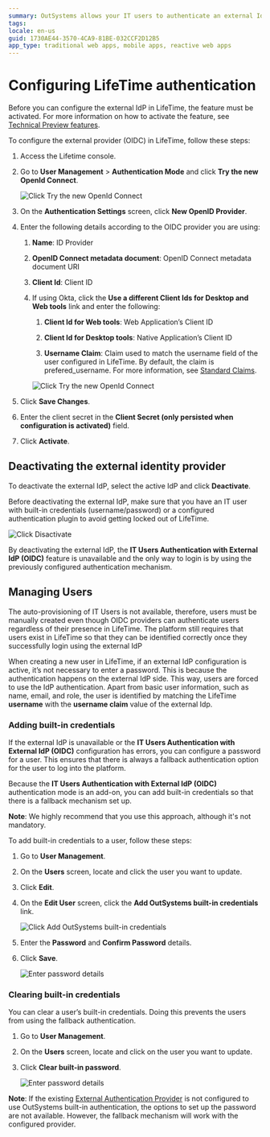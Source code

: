 ```yaml
---
summary: OutSystems allows your IT users to authenticate an external IdP via OpenID Connect.
tags:
locale: en-us
guid: 1730AE44-3570-4CA9-81BE-032CCF2D12B5
app_type: traditional web apps, mobile apps, reactive web apps
---
```


# Configuring LifeTime authentication

<div class="info" markdown="1">

Before you can configure the external IdP in LifeTime, the feature must be activated. For more information on how to activate the feature, see [Technical Preview features](https://success.outsystems.com/Support/Release_Notes/Technical_Preview_features).

</div>

To configure the external provider (OIDC) in LifeTime, follow these steps:

1. Access the Lifetime console.

1. Go to **User Management** > **Authentication Mode** and click **Try the new OpenId Connect**.

    ![Click Try the new OpenId Connect](images/try-openid-lt.png)

1. On the **Authentication Settings** screen, click **New OpenID Provider**.

1. Enter the following details according to the OIDC provider you are using:
    1. **Name**: ID Provider

    1. **OpenID Connect metadata document**: OpenID Connect metadata document URI

    1. **Client Id**: Client ID

    1. If using Okta, click the **Use a different Client Ids for Desktop and Web tools** link and enter the following:

        1. **Client Id for Web tools**: Web Application’s Client ID

        1. **Client Id for Desktop tools**: Native Application’s Client ID

        1. **Username Claim**: Claim used to match the username field of the user configured in LifeTime. By default, the claim is prefered_username. For more information, see [Standard Claims](https://openid.net/specs/openid-connect-core-1_0.html#StandardClaims).


        ![Click Try the new OpenId Connect](images/authentication-lt.png)

1. Click **Save Changes**.

1. Enter the client secret in the **Client Secret (only persisted when configuration is activated)** field.

1. Click **Activate**.

## Deactivating the external identity provider

To deactivate the external IdP, select the active IdP and click **Deactivate**.


<div class="warning" markdown="1">

 Before deactivating the external IdP, make sure that you have an IT user with built-in credentials (username/password) or a configured authentication plugin to avoid getting locked out of LifeTime.

</div>

![Click Disactivate](images/deactivate-lt.png)

By deactivating the external IdP, the **IT Users Authentication with External IdP (OIDC)** feature is unavailable and the only way to login is by using the previously configured authentication mechanism.

## Managing Users

The auto-provisioning of IT Users is not available, therefore, users must be manually created even though OIDC providers can authenticate users regardless of their presence in LifeTime. The platform still requires that users exist in LifeTime so that they can be identified correctly once they successfully login using the external IdP

When creating a new user in LifeTime, if an external IdP configuration is active, it’s not necessary to enter a password. This is because the authentication happens on the external IdP side. This way, users are forced to use the IdP authentication. Apart from basic user information,  such as name, email, and role, the user is identified by matching the LifeTime **username** with the **username claim** value of the external Idp.

### Adding built-in credentials

If the external IdP is unavailable or the **IT Users Authentication with External IdP (OIDC)** configuration has errors, you can configure a password for a user. This ensures that there is always a fallback authentication option for the user to log into the platform.

Because the **IT Users Authentication with External IdP (OIDC)** authentication mode is an add-on, you can add built-in credentials so that there is a fallback mechanism set up.

**Note**: We highly recommend that you use this approach, although it's not mandatory.

To add built-in credentials to a user, follow these steps:

1. Go to **User Management**.

1. On the **Users** screen, locate and click the user you want to update.

1. Click **Edit**.

1. On the **Edit User** screen, click the **Add OutSystems built-in credentials** link.

    ![Click Add OutSystems built-in credentials](images/builtin-credentials-lt.png)

1. Enter the **Password** and **Confirm Password** details.

1. Click **Save**.

    ![Enter password details](images/password-lt.png)

### Clearing built-in credentials

You can clear a user’s built-in credentials. Doing this prevents the users from using the fallback authentication.

1. Go to **User Management**.

1. On the **Users** screen, locate and click on the user you want to update.

1. Click **Clear built-in password**.

    ![Enter password details](images/clear-password-lt.png)

**Note**: If the existing [External Authentication Provider](../use-an-external-authentication-provider.md)  is not configured to use OutSystems built-in authentication, the options to set up the password are not available. However, the fallback mechanism will work with the configured provider.
